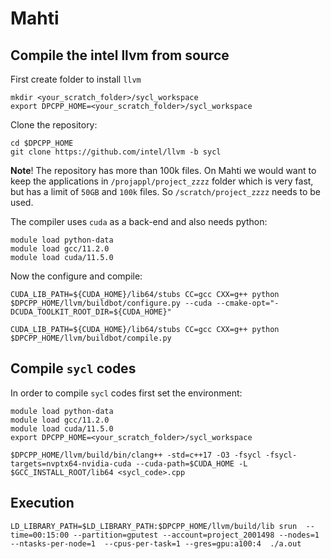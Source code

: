 
# Mahti

## Compile the intel llvm from source

First create folder to install `llvm`

```
mkdir <your_scratch_folder>/sycl_workspace
export DPCPP_HOME=<your_scratch_folder>/sycl_workspace
```

Clone the repository:

```
cd $DPCPP_HOME
git clone https://github.com/intel/llvm -b sycl
```

**Note**! The repository has more than 100k files. On Mahti we would want to keep the applications in `/projappl/project_zzzz` folder which is very fast, but has a limit of `50GB` and `100k` files. So `/scratch/project_zzzz` needs to be used.

The compiler uses `cuda` as a back-end and also needs python:

``` 
module load python-data
module load gcc/11.2.0
module load cuda/11.5.0
```

Now the configure and compile:

```
CUDA_LIB_PATH=${CUDA_HOME}/lib64/stubs CC=gcc CXX=g++ python $DPCPP_HOME/llvm/buildbot/configure.py --cuda --cmake-opt="-DCUDA_TOOLKIT_ROOT_DIR=${CUDA_HOME}"

CUDA_LIB_PATH=${CUDA_HOME}/lib64/stubs CC=gcc CXX=g++ python $DPCPP_HOME/llvm/buildbot/compile.py

```

## Compile `sycl` codes 
In order to compile  `sycl` codes first set the environment:

``` 
module load python-data
module load gcc/11.2.0
module load cuda/11.5.0
export DPCPP_HOME=<your_scratch_folder>/sycl_workspace
```

```
$DPCPP_HOME/llvm/build/bin/clang++ -std=c++17 -O3 -fsycl -fsycl-targets=nvptx64-nvidia-cuda --cuda-path=$CUDA_HOME -L  $GCC_INSTALL_ROOT/lib64 <sycl_code>.cpp 

```
## Execution
```
LD_LIBRARY_PATH=$LD_LIBRARY_PATH:$DPCPP_HOME/llvm/build/lib srun  --time=00:15:00 --partition=gputest --account=project_2001498 --nodes=1 --ntasks-per-node=1  --cpus-per-task=1 --gres=gpu:a100:4  ./a.out
```

